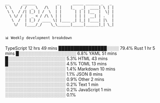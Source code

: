 ```
__      ______          _      _____ ______ _   _
\ \    / /  _ \   /\   | |    |_   _|  ____| \ | |
 \ \  / /| |_) | /  \  | |      | | | |__  |  \| |
  \ \/ / |  _ < / /\ \ | |      | | |  __| | . ` |
   \  /  | |_) / ____ \| |____ _| |_| |____| |\  |
    \/   |____/_/    \_\______|_____|______|_| \_|


📊 Weekly development breakdown
```
TypeScript      12 hrs 49 mins  ████████████████░░░░ 79.4%
Rust            1 hr 5 mins     █░░░░░░░░░░░░░░░░░░░ 6.8%
YAML            51 mins         █░░░░░░░░░░░░░░░░░░░ 5.3%
HTML            43 mins         █░░░░░░░░░░░░░░░░░░░ 4.5%
TOML            13 mins         ░░░░░░░░░░░░░░░░░░░░ 1.4%
Markdown        10 mins         ░░░░░░░░░░░░░░░░░░░░ 1.1%
JSON            8 mins          ░░░░░░░░░░░░░░░░░░░░ 0.9%
Other           2 mins          ░░░░░░░░░░░░░░░░░░░░ 0.2%
Text            1 min           ░░░░░░░░░░░░░░░░░░░░ 0.2%
JavaScript      1 min           ░░░░░░░░░░░░░░░░░░░░ 0.1%
```
